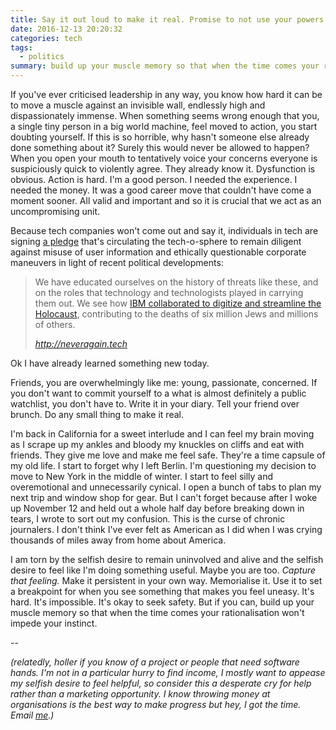```yaml
---
title: Say it out loud to make it real. Promise to not use your powers for evil.
date: 2016-12-13 20:20:32
categories: tech
tags:
  - politics
summary: build up your muscle memory so that when the time comes your rationalisation won't impede your instinct
---
```


If you've ever criticised leadership in any way, you know how hard it can be to move a muscle against an invisible wall,<!-- more --> endlessly high and dispassionately immense. When something seems wrong enough that you, a single tiny person in a big world machine, feel moved to action, you start doubting yourself. If this is so horrible, why hasn't someone else already done something about it? Surely this would never be allowed to happen? When you open your mouth to tentatively voice your concerns everyone is suspiciously quick to violently agree. They already know it. Dysfunction is obvious. Action is hard. I'm a good person. I needed the experience. I needed the money. It was a good career move that couldn't have come a moment sooner. All valid and important and so it is crucial that we act as an uncompromising unit.

Because tech companies won't come out and say it, individuals in tech are signing [a pledge](http://neveragain.tech) that's circulating the tech-o-sphere to remain diligent against misuse of user information and ethically questionable corporate maneuvers in light of recent political developments:

  > We have educated ourselves on the history of threats like these, and on the roles that technology and technologists played in carrying them out. We see how [IBM collaborated to digitize and streamline the Holocaust](http://www.ibmandtheholocaust.com), contributing to the deaths of six million Jews and millions of others.
  >
  > <cite>http://neveragain.tech</cite>

Ok I have already learned something new today.

Friends, you are overwhelmingly like me: young, passionate, concerned. If you don't want to commit yourself to a what is almost definitely a public watchlist, you don't have to. Write it in your diary. Tell your friend over brunch. Do any small thing to make it real.

I'm back in California for a sweet interlude and I can feel my brain moving as I scrape up my ankles and bloody my knuckles on cliffs and eat with friends. They give me love and make me feel safe. They're a time capsule of my old life. I start to forget why I left Berlin. I'm questioning my decision to move to New York in the middle of winter. I start to feel silly and overemotional and unnecessarily cynical. I open a bunch of tabs to plan my next trip and window shop for gear. But I can't forget because after I woke up November 12 and held out a whole half day before breaking down in tears, I wrote to sort out my confusion. This is the curse of chronic journalers. I don't think I've ever felt as American as I did when I was crying thousands of miles away from home about America.

I am torn by the selfish desire to remain uninvolved and alive and the selfish desire to feel like I'm doing something useful. Maybe you are too. _Capture that feeling._ Make it persistent in your own way. Memorialise it. Use it to set a breakpoint for when you see something that makes you feel uneasy. It's hard. It's impossible. It's okay to seek safety. But if you can, build up your muscle memory so that when the time comes your rationalisation won't impede your instinct.

--

_(relatedly, holler if you know of a project or people that need software hands. I'm not in a particular hurry to find income, I mostly want to appease my selfish desire to feel helpful, so consider this a desperate cry for help rather than a marketing opportunity. I know throwing money at organisations is the best way to make progress but hey, I got the time. Email [me](http://daiyi.co).)_
